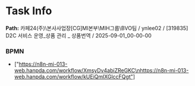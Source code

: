 # Task Info

**Path:** 카페24(주)\본사사업장\[CG]MI본부\MIH그룹\BVO팀 / ynlee02 / [319835] D2C 서비스 운영_상품 관리 _ 상품번역 / 2025-09-01_00-00-00

### BPMN
- ["https://n8n-mi-013-web.hanpda.com/workflow/XmsyDv4abiZReGKC\nhttps://n8n-mi-013-web.hanpda.com/workflow/kUEiQmlXGlccFQgt"]

